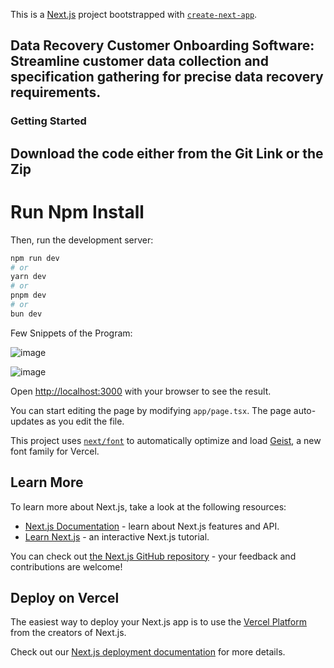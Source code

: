 This is a [Next.js](https://nextjs.org) project bootstrapped with [`create-next-app`](https://nextjs.org/docs/app/api-reference/cli/create-next-app).

## Data Recovery Customer Onboarding Software: Streamline customer data collection and specification gathering for precise data recovery requirements.


### Getting Started

## Download the code either from the Git Link or the Zip 

# Run Npm Install

Then, run the development server:

```bash
npm run dev
# or
yarn dev
# or
pnpm dev
# or
bun dev
```

Few Snippets of the Program:

![image](https://github.com/user-attachments/assets/cfabe75d-d2db-4267-bef1-ae64feea9697)

![image](https://github.com/user-attachments/assets/db8426cb-17b9-48f6-9a78-bfe85ccfb8ce)

Open [http://localhost:3000](http://localhost:3000) with your browser to see the result.

You can start editing the page by modifying `app/page.tsx`. The page auto-updates as you edit the file.

This project uses [`next/font`](https://nextjs.org/docs/app/building-your-application/optimizing/fonts) to automatically optimize and load [Geist](https://vercel.com/font), a new font family for Vercel.

## Learn More

To learn more about Next.js, take a look at the following resources:

- [Next.js Documentation](https://nextjs.org/docs) - learn about Next.js features and API.
- [Learn Next.js](https://nextjs.org/learn) - an interactive Next.js tutorial.

You can check out [the Next.js GitHub repository](https://github.com/vercel/next.js) - your feedback and contributions are welcome!

## Deploy on Vercel

The easiest way to deploy your Next.js app is to use the [Vercel Platform](https://vercel.com/new?utm_medium=default-template&filter=next.js&utm_source=create-next-app&utm_campaign=create-next-app-readme) from the creators of Next.js.

Check out our [Next.js deployment documentation](https://nextjs.org/docs/app/building-your-application/deploying) for more details.



